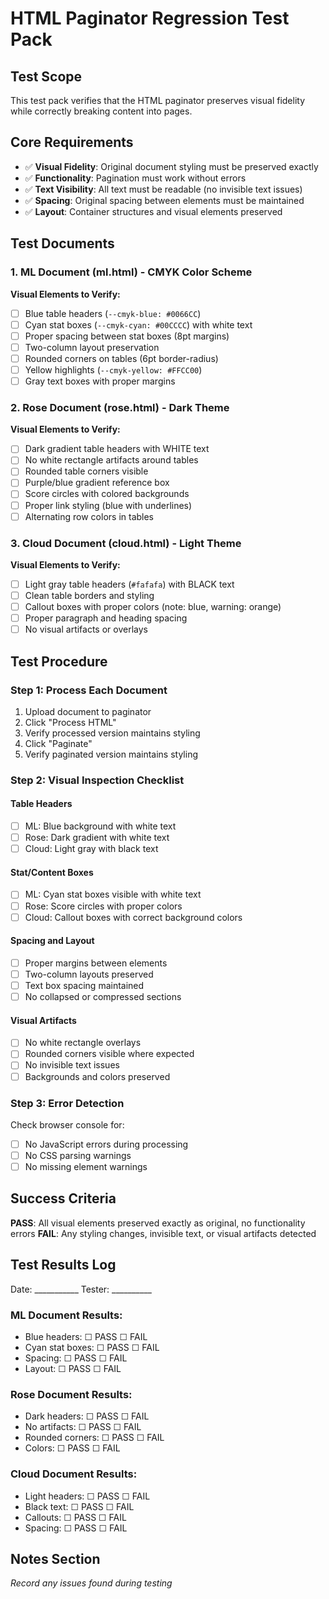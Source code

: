 # HTML Paginator Regression Test Pack

## Test Scope
This test pack verifies that the HTML paginator preserves visual fidelity while correctly breaking content into pages.

## Core Requirements
- ✅ **Visual Fidelity**: Original document styling must be preserved exactly
- ✅ **Functionality**: Pagination must work without errors
- ✅ **Text Visibility**: All text must be readable (no invisible text issues)
- ✅ **Spacing**: Original spacing between elements must be maintained
- ✅ **Layout**: Container structures and visual elements preserved

## Test Documents

### 1. ML Document (ml.html) - CMYK Color Scheme
**Visual Elements to Verify:**
- [ ] Blue table headers (`--cmyk-blue: #0066CC`)
- [ ] Cyan stat boxes (`--cmyk-cyan: #00CCCC`) with white text
- [ ] Proper spacing between stat boxes (8pt margins)
- [ ] Two-column layout preservation
- [ ] Rounded corners on tables (6pt border-radius)
- [ ] Yellow highlights (`--cmyk-yellow: #FFCC00`)
- [ ] Gray text boxes with proper margins

### 2. Rose Document (rose.html) - Dark Theme
**Visual Elements to Verify:**
- [ ] Dark gradient table headers with WHITE text
- [ ] No white rectangle artifacts around tables
- [ ] Rounded table corners visible
- [ ] Purple/blue gradient reference box
- [ ] Score circles with colored backgrounds
- [ ] Proper link styling (blue with underlines)
- [ ] Alternating row colors in tables

### 3. Cloud Document (cloud.html) - Light Theme  
**Visual Elements to Verify:**
- [ ] Light gray table headers (`#fafafa`) with BLACK text
- [ ] Clean table borders and styling
- [ ] Callout boxes with proper colors (note: blue, warning: orange)
- [ ] Proper paragraph and heading spacing
- [ ] No visual artifacts or overlays

## Test Procedure

### Step 1: Process Each Document
1. Upload document to paginator
2. Click "Process HTML" 
3. Verify processed version maintains styling
4. Click "Paginate"
5. Verify paginated version maintains styling

### Step 2: Visual Inspection Checklist

#### Table Headers
- [ ] ML: Blue background with white text
- [ ] Rose: Dark gradient with white text  
- [ ] Cloud: Light gray with black text

#### Stat/Content Boxes
- [ ] ML: Cyan stat boxes visible with white text
- [ ] Rose: Score circles with proper colors
- [ ] Cloud: Callout boxes with correct background colors

#### Spacing and Layout
- [ ] Proper margins between elements
- [ ] Two-column layouts preserved
- [ ] Text box spacing maintained
- [ ] No collapsed or compressed sections

#### Visual Artifacts
- [ ] No white rectangle overlays
- [ ] Rounded corners visible where expected
- [ ] No invisible text issues
- [ ] Backgrounds and colors preserved

### Step 3: Error Detection
Check browser console for:
- [ ] No JavaScript errors during processing
- [ ] No CSS parsing warnings
- [ ] No missing element warnings

## Success Criteria
**PASS**: All visual elements preserved exactly as original, no functionality errors
**FAIL**: Any styling changes, invisible text, or visual artifacts detected

## Test Results Log
Date: ___________
Tester: __________

### ML Document Results:
- Blue headers: ☐ PASS ☐ FAIL
- Cyan stat boxes: ☐ PASS ☐ FAIL  
- Spacing: ☐ PASS ☐ FAIL
- Layout: ☐ PASS ☐ FAIL

### Rose Document Results:
- Dark headers: ☐ PASS ☐ FAIL
- No artifacts: ☐ PASS ☐ FAIL
- Rounded corners: ☐ PASS ☐ FAIL
- Colors: ☐ PASS ☐ FAIL

### Cloud Document Results:
- Light headers: ☐ PASS ☐ FAIL
- Black text: ☐ PASS ☐ FAIL
- Callouts: ☐ PASS ☐ FAIL
- Spacing: ☐ PASS ☐ FAIL

## Notes Section
_Record any issues found during testing_